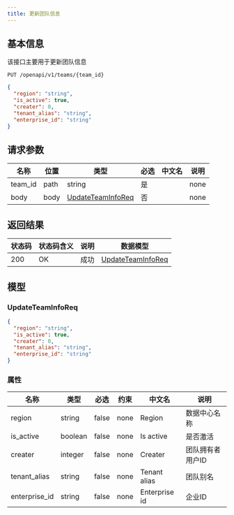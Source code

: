 ```yaml
---
title: 更新团队信息
---
```


## 基本信息

该接口主要用于更新团队信息

```shell title="请求路径"
PUT /openapi/v1/teams/{team_id}
```

```json title="Body 请求体示例"
{
  "region": "string",
  "is_active": true,
  "creater": 0,
  "tenant_alias": "string",
  "enterprise_id": "string"
}
```

## 请求参数

| 名称    | 位置 | 类型                                          | 必选 | 中文名 | 说明 |
| ------- | ---- | --------------------------------------------- | ---- | ------ | ---- |
| team_id | path | string                                        | 是   |        | none |
| body    | body | [UpdateTeamInfoReq](#schemaupdateteaminforeq) | 否   |        | none |

## 返回结果

| 状态码 | 状态码含义                                              | 说明 | 数据模型                                      |
| ------ | ------------------------------------------------------- | ---- | --------------------------------------------- |
| 200    | OK | 成功 | [UpdateTeamInfoReq](#schemaupdateteaminforeq) |

## 模型

### UpdateTeamInfoReq<a id="schemaupdateteaminforeq"></a>

```json
{
  "region": "string",
  "is_active": true,
  "creater": 0,
  "tenant_alias": "string",
  "enterprise_id": "string"
}
```

### 属性

| 名称          | 类型    | 必选  | 约束 | 中文名        | 说明             |
| ------------- | ------- | ----- | ---- | ------------- | ---------------- |
| region        | string  | false | none | Region        | 数据中心名称     |
| is_active     | boolean | false | none | Is active     | 是否激活         |
| creater       | integer | false | none | Creater       | 团队拥有者用户ID |
| tenant_alias  | string  | false | none | Tenant alias  | 团队别名         |
| enterprise_id | string  | false | none | Enterprise id | 企业ID           |
